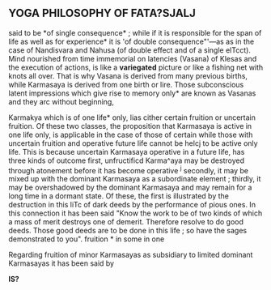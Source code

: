 ## YOGA PHILOSOPHY OF FATA?SJALJ

said to be \*of single consequence\* ; while if it is responsible for the span of life as well as for experience\* it is 'of double consequence"'—as as in the case of Nandisvara and Nahusa (of double effect and of a single elTcct). Mind nourished from time immemorial on latencies (Vasana) of Klesas and the execution of actions, is like a **variegated** picture or like a fishing net with knots all over. That is why Vasana is derived from many previous births, while Karmasaya is derived from one birth or lire. Those subconscious latent impressions which give rise to memory only\* are known as Vasanas and they arc without beginning,

Karmakya which is of one life\* only, lias cither certain fruition or uncertain fruition. Of these two classes, the proposition that Karmasaya is active in one life only, is applicable in the case of those of certain while those with uncertain fruition and operative future life cannot be helcj to be active only life. This is because uncertain Karmasaya operative in a future life, has three kinds of outcome first, unfructificd Karma^aya may be destroyed through atonement before it has become operative <sup>j</sup> secondly, it may be mixed up with the dominant Karmasaya as a subordinate element ; thirdly, it may be overshadowed by the dominant Karmasaya and may remain for a long time in a dormant state. Of these, the first is illustrated by the destruction in this liTc of dark deeds by the performance of pious ones. In this connection it has been said "Know the work to be of two kinds of which a mass of merit destroys one of demerit. Therefore resolve to do good deeds. Those good deeds are to be done in this life ; so have the sages demonstrated to you". fruition \* in some in one

Regarding fruition of minor Karmasayas as subsidiary to limited dominant Karmasayas it has been said by

**IS?**